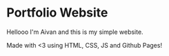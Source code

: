 # Portfolio Website
Hellooo I'm Aivan and this is my simple website.

Made with <3 using HTML, CSS, JS and Github Pages!